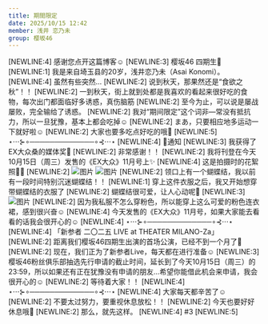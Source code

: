 ```yaml
---
title: 期間限定
date: 2025/10/15 12:42
member: 浅井 恋乃未
group: 樱坂46
---
```


[NEWLINE:4]
感谢您点开这篇博客☺︎
[NEWLINE:3]
樱坂46 四期生🌸
[NEWLINE:1]
我是来自埼玉县的20岁，浅井恋乃未（Asai Konomi）。
[NEWLINE:4]
虽然有些突然…
[NEWLINE:2]
说到秋天，那果然还是“食欲之秋”！！
[NEWLINE:2]
一到秋天，街上就到处都是我喜欢的看起来很好吃的食物，每次出门都面临好多诱惑，真伤脑筋
[NEWLINE:2]
至今为止，可以说是屡战屡败，完全输给了诱惑。
[NEWLINE:2]
我对“期间限定”这个词非—常没有抵抗力，所以一旦犹豫，基本上都会吃掉☺︎
[NEWLINE:2]
まあ，只要相应地多运动一下就好啦☺︎
[NEWLINE:2]
大家也要多吃点好吃的哦🍂
[NEWLINE:5]
⋆⋅⋅⋅⊱∘─────────────∘⊰⋅⋅⋅⋆
[NEWLINE:4]
📢通知
[NEWLINE:3]
我获得了EX大众桑的媒体奖🌸
[NEWLINE:2]
非常感谢！！
[NEWLINE:2]
我将刊登在今天10月15日（周三）发售的《EX大众》11月号上✨
[NEWLINE:4]
这是拍摄时的花絮照📸✨
[NEWLINE:2]
![图片](https://sakurazaka46.com/files/14/diary/s46/blog/moblog/202510/mobw6NqvU.jpg)
![图片](https://sakurazaka46.com/files/14/diary/s46/blog/moblog/202510/mob6w9OIc.jpg)
[NEWLINE:2]
领口上有一个蝴蝶结，我以前有一段时间特别沉迷蝴蝶结！！
[NEWLINE:1]
穿上这件衣服之后，我又开始想穿带蝴蝶结的衣服了
[NEWLINE:2]
蝴蝶结很可爱，让人心动呢🎀
[NEWLINE:3]
![图片](https://sakurazaka46.com/files/14/diary/s46/blog/moblog/202510/mobWnmaFT.jpg)
[NEWLINE:2]
因为我私服不怎么穿粉色，所以能穿上这么可爱的粉色连衣裙，感到很兴奋☺︎
[NEWLINE:4]
今天发售的《EX大众》11月号，如果大家能去看看的话我会很开心的☺︎
[NEWLINE:4]
⋆⋅⋅⋅⊱∘─────────────∘⊰⋅⋅⋅⋆
[NEWLINE:4]
「新参者 二〇二五 LIVE at THEATER MILANO-Za」
[NEWLINE:2]
距离我们樱坂46四期生出演的首场公演，已经不到一个月了🌸
[NEWLINE:2]
现在，我们正为了新参者Live，每天都在进行准备☺︎
[NEWLINE:3]
樱坂46粉丝俱乐部抽选先行申请的截止时间，延长到了今天10月15日（周三）的23:59，所以如果还有正在犹豫没有申请的朋友…希望你能借此机会来申请，我会很开心的☺︎
[NEWLINE:2]
等待着大家！！
[NEWLINE:4]
⋆⋅⋅⋅⊱∘─────────────∘⊰⋅⋅⋅⋆
[NEWLINE:4]
大家每天都辛苦了☺︎
[NEWLINE:2]
不要太过努力，要重视休息放松！！
[NEWLINE:2]
今天也要好好休息哦💫
[NEWLINE:2]
那么，就先这样。
[NEWLINE:4]
#3
[NEWLINE:5]
